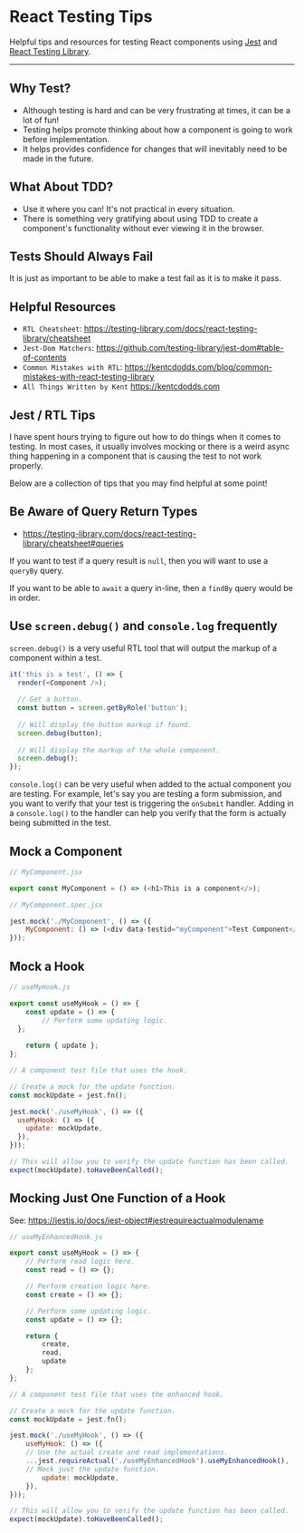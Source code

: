 # React Testing Tips

Helpful tips and resources for testing React components using [Jest](https://jestjs.io/)
and [React Testing Library](https://testing-library.com/docs/react-testing-library/intro/).

---
## Why Test?
- Although testing is hard and can be very frustrating at times, it can be a lot of fun!
- Testing helps promote thinking about how a component is going to work before implementation.
- It helps provides confidence for changes that will inevitably need to be made in the future.

## What About TDD?
- Use it where you can! It's not practical in every situation.
- There is something very gratifying about using TDD to create a component's functionality without
ever viewing it in the browser.

## Tests Should Always Fail
It is just as important to be able to make a test fail as it is to make it pass.

## Helpful Resources
- `RTL Cheatsheet`: https://testing-library.com/docs/react-testing-library/cheatsheet
- `Jest-Dom Matchers`: https://github.com/testing-library/jest-dom#table-of-contents
- `Common Mistakes with RTL`: https://kentcdodds.com/blog/common-mistakes-with-react-testing-library
- `All Things Written by Kent` https://kentcdodds.com

## Jest / RTL Tips
I have spent hours trying to figure out how to do things when it comes to testing. In most cases,
it usually involves mocking or there is a weird async thing happening in a component that is causing
the test to not work properly.

Below are a collection of tips that you may find helpful at some point!

## Be Aware of Query Return Types
- https://testing-library.com/docs/react-testing-library/cheatsheet#queries

If you want to test if a query result is `null`, then you will want to use a `queryBy` query.

If you want to be able to `await` a query in-line, then a `findBy` query would be in order.

## Use `screen.debug()` and `console.log` frequently

`screen.debug()` is a very useful RTL tool that will output the markup of a component within a test.

```js
it('this is a test', () => {
  render(<Component />);
  
  // Get a button.
  const button = screen.getByRole('button');
  
  // Will display the button markup if found.
  screen.debug(button);
  
  // Will display the markup of the whole component.
  screen.debug(); 
});
```
`console.log()` can be very useful when added to the actual component you are testing. For example,
let's say you are testing a form submission, and you want to verify that your test is triggering the
`onSubmit` handler. Adding in a `console.log()` to the handler can help you verify that the form is
actually being submitted in the test.

## Mock a Component

```js
// MyComponent.jsx

export const MyComponent = () => (<h1>This is a component</>);
```

```js
// MyComponent.spec.jsx

jest.mock('./MyComponent', () => ({
	MyComponent: () => (<div data-testid="myComponent">Test Component</div>),
}));
```

## Mock a Hook

```js
// useMyHook.js

export const useMyHook = () => {
	const update = () => {
		// Perform some updating logic.
  };
	
	return { update };
};
```

```js
// A component test file that uses the hook.

// Create a mock for the update function.
const mockUpdate = jest.fn();

jest.mock('./useMyHook', () => ({
  useMyHook: () => ({
    update: mockUpdate,
  }),
}));

// This will allow you to verify the update function has been called.
expect(mockUpdate).toHaveBeenCalled();
```

## Mocking Just One Function of a Hook

See: https://jestjs.io/docs/jest-object#jestrequireactualmodulename

```js
// useMyEnhancedHook.js

export const useMyHook = () => {
	// Perform read logic here.
	const read = () => {};

	// Perform creation logic here.
	const create = () => {};

	// Perform some updating logic.
	const update = () => {};

	return {
		create,
		read,
		update
	};
};
```

```js
// A component test file that uses the enhanced hook.

// Create a mock for the update function.
const mockUpdate = jest.fn();

jest.mock('./useMyHook', () => ({
	useMyHook: () => ({
    // Use the actual create and read implementations.
    ...jest.requireActual('./useMyEnhancedHook').useMyEnhancedHook(),
    // Mock just the update function.
		update: mockUpdate,
	}),
}));

// This will allow you to verify the update function has been called.
expect(mockUpdate).toHaveBeenCalled();
```
